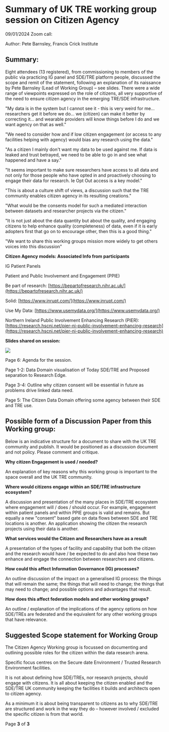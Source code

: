 # Summary of UK TRE working group session on Citizen Agency

09/01/2024 Zoom call:

Author: Pete Barnsley, Francis Crick Institute

## Summary:

Eight attendees (13 registered), from commissioning to members of the public via practicing IG panel and SDE/TRE platform people, discussed the scope and remit of the statement, following an explanation of its naissance by Pete Barnsley (Lead of Working Group) – see slides. There were a wide range of viewpoints expressed on the role of citizens, all very supportive of the need to ensure citizen agency in the emerging TRE/SDE infrastructure.

"My data is in the system but I cannot see it - this is very weird for me… researchers get it before we do… we (citizen) can make it better by correcting it… and wearable providers will know things before I do and we want agency on that as well."

"We need to consider how and if low citizen engagement (or access to any facilities helping with agency) would bias any research using the data."

"As a citizen I mainly don't want my data to be used against me. If data is leaked and trust betrayed, we need to be able to go in and see what happened and have a say."

"It seems important to make sure researchers have access to all data and not only for those people who have opted in and proactively choosing to engage their data for research. Ie Opt Out access is a key model."

"This is about a culture shift of views, a discussion such that the TRE community enables citizen agency in its resulting creations."

"What would be the consents model for such a mediated interaction between datasets and researcher projects via the citizen."

"It is not just about the data quantity but about the quality, and engaging citizens to help enhance quality (completeness) of data, even if it is early adopters first that go on to encourage other, then this is a good thing."

"We want to share this working groups mission more widely to get others voices into this discussion"

**Citizen Agency models: Associated Info from participants**

IG Patient Panels

Patient and Public Involvement and Engagement (PPIE)

Be part of research: [https://bepartofresearch.nihr.ac.uk/](https://bepartofresearch.nihr.ac.uk/)

Solid: [https://www.inrupt.com/](https://www.inrupt.com/)

Use My Data: [https://www.usemydata.org/](https://www.usemydata.org/)

Northern Ireland Public Involvement Enhancing Research (PIER): [https://research.hscni.net/pier-ni-public-involvement-enhancing-research](https://research.hscni.net/pier-ni-public-involvement-enhancing-research)

**Slides shared on session:**

![](RackMultipart20240207-1-v0666b_html_38eed4941b13b6ce.gif)

Page 6: Agenda for the session.

Page 1-2: Data Domain visualisation of Today SDE/TRE and Proposed separation to Research Edge.

Page 3-4: Outline why citizen consent will be essential in future as problems drive linked data need.

Page 5: The Citizen Data Domain offering some agency between their SDE and TRE use.

## Possible form of a Discussion Paper from this Working group:

Below is an indicative structure for a document to share with the UK TRE community and publish. It would be positioned as a discussion document and not policy. Please comment and critique.

**Why citizen Engagement is used / needed?**

An explanation of key reasons why this working group is important to the space overall and the UK TRE community.

**Where would citizens engage within an SDE/TRE infrastructure ecosystem?**

A discussion and presentation of the many places in SDE/TRE ecosystem where engagement will / does / should occur. For example, engagement within patient panels and within PPIE groups is valid and remains. But equally a new "consent" based gate on data flows between SDE and TRE locations is another. An application showing the citizen the research projects using their data is another.

**What services would the Citizen and Researchers have as a result**

A presentation of the types of facility and capability that both the citizen and the research would have / be expected to do and also how these two enhance and engage the connection between researchers and citizens.

**How could this affect Information Governance (IG) processes?**

An outline discussion of the impact on a generalised IG process: the things that will remain the same; the things that will need to change; the things that may need to change; and possible options and advantages that result.

**How does this affect federation models and other working groups?**

An outline / explanation of the implications of the agency options on how SDE/TREs are federated and the equivalent for any other working groups that have relevance.

## Suggested Scope statement for Working Group

The Citizen Agency Working group is focussed on documenting and outlining possible roles for the citizen within the data research arena.

Specific focus centres on the Secure date Environment / Trusted Research Environment facilities.

It is not about defining how SDE/TREs, nor research projects, should engage with citizens. It is all about keeping the citizen enabled and the SDE/TRE UK community keeping the facilities it builds and architects open to citizen agency.

As a minimum it is about being transparent to citizens as to why SDE/TRE are structured and work in the way they do – however involved / excluded the specific citizen is from that world.

Page **3** of **3**